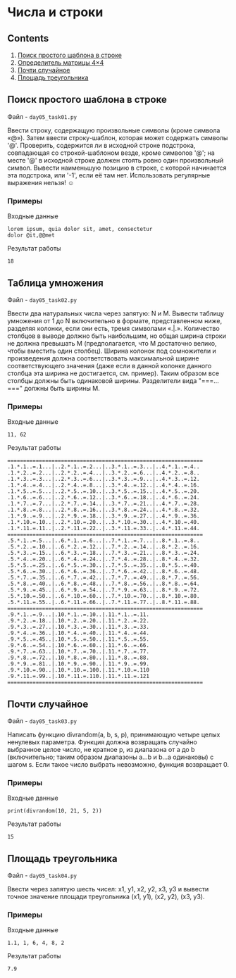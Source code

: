 # Числа и строки
## Contents

1. [Поиск простого шаблона в строке](#поиск-простого-шаблона-в-строке)
2. [Определитель матрицы 4×4](#определитель-матрицы-4×4)
3. [Почти случайное](#почти-случайное)
4. [Площадь треугольника](#Площадь-треугольника)

## Поиск простого шаблона в строке
Файл - ```day05_task01.py```

Ввести строку, содержащую произвольные символы (кроме символа «@»). Затем ввести строку-шаблон, которая может содержать символы '@'. Проверить, содержится ли в исходной строке подстрока, совпадающая со строкой-шаблоном везде, кроме символов '@'; на месте '@' в исходной строке должен стоять ровно один произвольный символ. Вывести наименьшую позицию в строке, с которой начинается эта подстрока, или '-1', если её там нет. Использовать регулярные выражения нельзя! ☺

### Примеры

Входные данные
```
lorem ipsum, quia dolor sit, amet, consectetur
dolor @it,@@met
```
Результат работы
```
18
```

## Таблица умножения
Файл - ```day05_task02.py```

Ввести два натуральных числа через запятую: N и M. Вывести таблицу умножения от 1 до N включительно в формате, представленном ниже, разделяя колонки, если они есть, тремя символами «.|.». Количество столбцов в выводе должно быть наибольшим, но общая ширина строки не должна превышать M (предполагается, что M достаточно велико, чтобы вместить один столбец). Ширина колонок под сомножители и произведения должна соответствовать максимальной ширине соответствующего значения (даже если в данной колонке данного столбца эта ширина не достигается, см. пример). Таким образом все столбцы должны быть одинаковой ширины. Разделители вида "===…===" должны быть ширины M.

### Примеры

Входные данные
```
11, 62
```
Результат работы
```
==============================================================
.1.*.1..=.1...|..2.*.1..=.2...|..3.*.1..=.3...|..4.*.1..=.4..
.1.*.2..=.2...|..2.*.2..=.4...|..3.*.2..=.6...|..4.*.2..=.8..
.1.*.3..=.3...|..2.*.3..=.6...|..3.*.3..=.9...|..4.*.3..=.12.
.1.*.4..=.4...|..2.*.4..=.8...|..3.*.4..=.12..|..4.*.4..=.16.
.1.*.5..=.5...|..2.*.5..=.10..|..3.*.5..=.15..|..4.*.5..=.20.
.1.*.6..=.6...|..2.*.6..=.12..|..3.*.6..=.18..|..4.*.6..=.24.
.1.*.7..=.7...|..2.*.7..=.14..|..3.*.7..=.21..|..4.*.7..=.28.
.1.*.8..=.8...|..2.*.8..=.16..|..3.*.8..=.24..|..4.*.8..=.32.
.1.*.9..=.9...|..2.*.9..=.18..|..3.*.9..=.27..|..4.*.9..=.36.
.1.*.10.=.10..|..2.*.10.=.20..|..3.*.10.=.30..|..4.*.10.=.40.
.1.*.11.=.11..|..2.*.11.=.22..|..3.*.11.=.33..|..4.*.11.=.44.
==============================================================
.5.*.1..=.5...|..6.*.1..=.6...|..7.*.1..=.7...|..8.*.1..=.8..
.5.*.2..=.10..|..6.*.2..=.12..|..7.*.2..=.14..|..8.*.2..=.16.
.5.*.3..=.15..|..6.*.3..=.18..|..7.*.3..=.21..|..8.*.3..=.24.
.5.*.4..=.20..|..6.*.4..=.24..|..7.*.4..=.28..|..8.*.4..=.32.
.5.*.5..=.25..|..6.*.5..=.30..|..7.*.5..=.35..|..8.*.5..=.40.
.5.*.6..=.30..|..6.*.6..=.36..|..7.*.6..=.42..|..8.*.6..=.48.
.5.*.7..=.35..|..6.*.7..=.42..|..7.*.7..=.49..|..8.*.7..=.56.
.5.*.8..=.40..|..6.*.8..=.48..|..7.*.8..=.56..|..8.*.8..=.64.
.5.*.9..=.45..|..6.*.9..=.54..|..7.*.9..=.63..|..8.*.9..=.72.
.5.*.10.=.50..|..6.*.10.=.60..|..7.*.10.=.70..|..8.*.10.=.80.
.5.*.11.=.55..|..6.*.11.=.66..|..7.*.11.=.77..|..8.*.11.=.88.
==============================================================
.9.*.1..=.9...|.10.*.1..=.10..|.11.*.1..=.11.
.9.*.2..=.18..|.10.*.2..=.20..|.11.*.2..=.22.
.9.*.3..=.27..|.10.*.3..=.30..|.11.*.3..=.33.
.9.*.4..=.36..|.10.*.4..=.40..|.11.*.4..=.44.
.9.*.5..=.45..|.10.*.5..=.50..|.11.*.5..=.55.
.9.*.6..=.54..|.10.*.6..=.60..|.11.*.6..=.66.
.9.*.7..=.63..|.10.*.7..=.70..|.11.*.7..=.77.
.9.*.8..=.72..|.10.*.8..=.80..|.11.*.8..=.88.
.9.*.9..=.81..|.10.*.9..=.90..|.11.*.9..=.99.
.9.*.10.=.90..|.10.*.10.=.100.|.11.*.10.=.110
.9.*.11.=.99..|.10.*.11.=.110.|.11.*.11.=.121
==============================================================
``` 

## Почти случайное
Файл - ```day05_task03.py```

Написать функцию divrandom(a, b, s, p), принимающую четыре целых ненулевых параметра. Функция должна возвращать случайно выбранное целое число, не кратное p, из диапазона от a до b (включительно; таким образом диапазоны a…b и b…a одинаковы) с шагом s. Если такое число выбрать невозможно, функция возвращает 0.

### Примеры

Входные данные
```
print(divrandom(10, 21, 5, 2))
```
Результат работы
```
15
``` 

## Площадь треугольника
Файл - ```day05_task04.py```

Ввести через запятую шесть чисел: x1, y1, x2, y2, x3, y3 и вывести точное значение площади треугольника (x1, y1), (x2, y2), (x3, y3).

### Примеры

Входные данные
```
1.1, 1, 6, 4, 8, 2
```
Результат работы
```
7.9
```